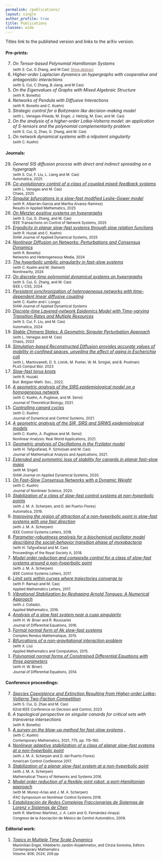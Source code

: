 ```yaml
---
permalink: /publications/
layout: single
author_profile: true
title: Publications
classes: wide
---
```


<style>

  .arxiv-abstract {
  font-size: 0.85em;
  color: #fefaf5; /* warm marfil-like color */
  background-color: transparent;
  padding: 12px 16px;
  margin-top: 8px;
  border: 1px solid white;
  border-radius: 6px;
  max-width: 800px;
  line-height: 1.5;
  display: none;
  box-shadow: 0 1px 2px rgba(255, 255, 255, 0.1);
}

button {
  font-size: 0.85em;
  background-color: transparent;
  border: none;
  color: #7d5a5a; /* soft reddish-brown to match your theme */
  text-decoration: underline;
  cursor: pointer;
  margin-top: 5px;
  padding: 0;
}

button:hover {
  color: #5c3d3d;
}
</style>

<script>
  async function fetchAbstract(arxivId, container) {
    const url = `https://export.arxiv.org/api/query?id_list=${arxivId}`;
    try {
      const response = await fetch(url);
      const xml = await response.text();
      const abstract = new window.DOMParser()
        .parseFromString(xml, "text/xml")
        .querySelector("entry > summary").textContent;
      container.innerText = abstract.trim();
    } catch (error) {
      container.innerText = "Failed to load abstract.";
    }
  }

  function toggleAbstract(button) {
    const abstractDiv = button.nextElementSibling;
    const arxivId = abstractDiv.getAttribute("data-arxiv-id");

    if (abstractDiv.style.display === "none") {
      abstractDiv.style.display = "block";
      if (!abstractDiv.dataset.loaded) {
        fetchAbstract(arxivId, abstractDiv);
        abstractDiv.dataset.loaded = true;
      }
      button.innerText = "Hide abstract";
    } else {
      abstractDiv.style.display = "none";
      button.innerText = "Show abstract";
    }
  }
</script>

Titles link to the published version and <i class="ai ai-arxiv"></i> links to the arXiv version.<br>


#### Pre-prints:

<ol reversed="">

<li>
  <em>On Tensor-based Polynomial Hamiltonian Systems</em> <span><a href="https://arxiv.org/pdf/2503.21487" target="_blank" rel="noopener noreferrer"><i class="ai ai-arxiv"></i></a></span><br>
  <small>(with S. Cui, G Zhang, and M Cao)</small>
  <button onclick="toggleAbstract(this)">Show abstract</button>
  <div class="arxiv-abstract" data-arxiv-id="2503.21487" style="display:none;">
    <em>Loading abstract...</em>
  </div>
  </li>

<li>
  <em>Higher-order Laplacian dynamics on hypergraphs with cooperative and antagonistic interactions</em> <span><a href="https://arxiv.org/pdf/2502.08276" target="_blank" rel="noopener noreferrer"><i class="ai ai-arxiv"></i></a></span><br>
  <small>(with S. Cui, C Zhang, B Jiang, and M Cao)</small>
  </li>

<li>
  <em>On the Eigenvalues of Graphs with Mixed Algebraic Structure</em> <span><a href="https://arxiv.org/pdf/2408.00487" target="_blank" rel="noopener noreferrer"><i class="ai ai-arxiv"></i></a></span><br>
  <small>(with R. Bonetto) </small>
  </li>


<li>
  <em>Networks of Pendula with Diffusive Interactions</em> <span><a href="https://arxiv.org/pdf/2408.02352" target="_blank" rel="noopener noreferrer"><i class="ai ai-arxiv"></i></a></span><br>
  <small>(with R. Bonetto and C. Kuehn) </small>
  </li>

<li>
  <em>Strategic control for a Boltzmann like decision-making model</em> <span><a href="https://arxiv.org/pdf/2405.10915" target="_blank" rel="noopener noreferrer"><i class="ai ai-arxiv"></i></a></span><br>
<small>(with L. Venegas-Pineda, M. Engel, J. Heitzig, M. Eser, and M. Cao)</small><br>
  </li> 

 <li>
  <em>On the analysis of a higher-order Lotka-Volterra model: an application of S-tensors and the polynomial complementarity problem</em> <span><a href="https://arxiv.org/pdf/2405.18333" target="_blank" rel="noopener noreferrer"><i class="ai ai-arxiv"></i></a></span><br>
<small>(with S. Cui, Q, Zhao, G. Zhang, and M. Cao)</small><br>
    

  </li> 

  
  <li>
  <em>On network dynamical systems with a nilpotent singularity</em> <span><a href="https://arxiv.org/pdf/2310.08947" target="_blank" rel="noopener noreferrer"><i class="ai ai-arxiv"></i></a></span> <br>
  <small>(with C. Kuehn) </small>
  </li>
  
  


 

</ol>


#### Journals:

<ol reversed="">

<li>
  <em>General SIS diffusion process with direct and indirect spreading on a hypergraph </em> <span><a href="https://arxiv.org/pdf/2306.00619" target="_blank" rel="noopener noreferrer"><i class="ai ai-arxiv"></i></a></span> <br>
  <small>(with S. Cui, F. Liu, L. Liang and M. Cao)<br>
  Automatica, 2025
  </small>
  </li> 


<li>
  <a href="https://pubs.aip.org/aip/cha/article/35/3/033155/3340547/Co-evolutionary-control-of-a-class-of-coupled" target="_blank" rel="noopener noreferrer">
  <em>Co-evolutionary control of a class of coupled mixed-feedback systems</em></a> <span><a href="https://arxiv.org/pdf/2410.19857" target="_blank" rel="noopener noreferrer"><i class="ai ai-arxiv"></i></a></span><br>
  <small>(with L. Venegas and M. Cao)<br>
  Chaos, 2025
  </small>
  </li>

<li>
  <a href="https://www.sciencedirect.com/science/article/pii/S2590037425000226" target="_blank" rel="noopener noreferrer">
  <em>Singular bifurcations in a slow-fast modified Leslie-Gower model</em></a> <span><a href="https://arxiv.org/pdf/2411.18059" target="_blank" rel="noopener noreferrer"><i class="ai ai-arxiv"></i></a></span><br>
  <small>(with R. Albarrán-García and Martha Alvarez-Ramírez)<br>
  Results in Applied Mathematics, 2025
  </small>
  </li>


<li>
  <a href="https://ieeexplore.ieee.org/abstract/document/10910206" target="_blank" rel="noopener noreferrer">
  <em>On Metzler positive systems on hypergraphs </em></a> <span><a href="https://arxiv.org/pdf/2401.03652" target="_blank" rel="noopener noreferrer"><i class="ai ai-arxiv"></i></a></span><br>
  <small>(with S. Cui, G. Zhang, and M. Cao) <br>
  IEEE Transactions on Control of Network Systems, 2025
  </small>
  </li> 

  <li>
   <a href="https://epubs.siam.org/doi/10.1137/24M1651514" target="_blank" rel="noopener noreferrer">
  <em>Ergodicity in planar slow-fast systems through slow relation functions </em></a> <span><a href="https://arxiv.org/pdf/2402.16511" target="_blank" rel="noopener noreferrer"><i class="ai ai-arxiv"></i></a></span><br>
  <small>(with R. Huzak and C. Kuehn)<br>
SIAM Journal of Applied Dynamical Systems, 2025
     </small>
  </li> 

  <li>
    <a href="https://www.aimspress.com/article/doi/10.3934/nhm.2024058" target="_blank" rel="noopener noreferrer">
  <em>Nonlinear Diffusion on Networks: Perturbations and Consensus Dynamics
  </em></a> <span><a href="https://arxiv.org/pdf/2206.04442" target="_blank" rel="noopener noreferrer"><i class="ai ai-arxiv"></i></a></span> <br>
  <small>(with R. Bonetto)<br> 
  Networks and Heterogeneous Media, 2024
  </small>
  </li>  

 <li>
 <a  href="https://iopscience.iop.org/article/10.1088/1361-6544/ad6bde" target="_blank" rel="noopener noreferrer"> <em>The hyperbolic umbilic singularity in fast-slow systems</em></a> <span><a href="https://arxiv.org/pdf/2202.01662" target="_blank" rel="noopener noreferrer"><i class="ai ai-arxiv"></i></a></span> <br>
  <small>(with C. Kuehn and M. Steinert) <br>
  Nonlinearity, 2024
    </small>
  </li>

 <li>
  <a  href="https://ieeexplore-ieee-org.proxy-ub.rug.nl/document/10540364" target="_blank" rel="noopener noreferrer"><em>On discrete-time polynomial dynamical systems on hypergraphs</em></a> <span><a href="https://arxiv.org/pdf/2403.03416" target="_blank" rel="noopener noreferrer"><i class="ai ai-arxiv"></i></a></span><br>
<small>(with S. Cui, G. Zhang, and M. Cao) <br>
IEEE L-CSS, 2024
</small>
  </li> 

<li>
  <a href="https://epubs.siam.org/doi/full/10.1137/23M1602024" target="_blank" rel="noopener noreferrer"><em>Persistent synchronization of heterogeneous networks with time-dependent linear diffusive coupling</em></a>
    <span><a href="http://arxiv.org/pdf/2305.05747" target="_blank" rel="noopener noreferrer"><i class="ai ai-arxiv"></i></a></span><br>
  <small>(with C. Kuehn and I. Longo) <br>
  SIAM Journal of Applied Dynamical Systems
  </small>
  </li>  

<li>
  <a href="https://www.sciencedirect.com/science/article/pii/S0005109823004673" target="_blank" rel="noopener noreferrer"><em>Discrete-time Layered-network Epidemics Model with Time-varying Transition Rates and Multiple Resources</em></a> 
     <span><a href="https://arxiv.org/pdf/2206.07425" target="_blank" rel="noopener noreferrer" style="color:#000000;"><i class="ai ai-arxiv"></i></a></span> <br>
  <small>(with S. Cui, F. Liu, and M. Cao) </small><br>
     <small> Automatica, 2024 </small>
  </li> 

<li>
  <a href="https://pubs.aip.org/aip/cha/article-abstract/33/11/113123/2921784/Stable-chimera-states-A-geometric-singular?redirectedFrom=fulltext" target="_blank" rel="noopener noreferrer"><em>Stable Chimera States: A Geometric Singular Perturbation Approach
  </em></a> 
  <span><a href="https://arxiv.org/pdf/2301.07071" target="_blank" rel="noopener noreferrer" style="color:#000000;"><i class="ai ai-arxiv"></i></a></span> <br>
  <small>(with L. Venegas and M. Cao) <br>
  Chaos, 2023
  </small>
  </li>  

<li>
<a href="https://pubmed.ncbi.nlm.nih.gov/37695774/" target="_blank" rel="noopener noreferrer"><em> Simulation-based Reconstructed Diffusion provides accurate values of mobility in confined spaces, unveiling the effect of aging in Escherichia coli</em></a> 
 <br>
<small>(with L. Mantovanelli, D. S. Linnik, M. Punter, W. M. Smigiel, and B. Poolman) <br>
PLoS Comput Biol. 2023 
</small>
</li>  

<li>  
  <a href="https://projecteuclid.org/journals/bulletin-of-the-belgian-mathematical-society-simon-stevin/volume-29/issue-3/Slow-fast-torus-knots/10.36045/j.bbms.220208.short" target="_blank" rel="noopener noreferrer"><em> Slow-fast torus knots</em></a> 
  <span><a href="http://arxiv.org/pdf/2103.05989" target="_blank" rel="noopener noreferrer" style="color:#000000;"><i class="ai ai-arxiv"></i></a></span> <br>
<small>(with R. Huzak) </small>
<br>
<small>Bull. Belgian Math. Soc., 2022.</small>
</li>
  
  
<li>
<a href="https://link.springer.com/article/10.1007%2Fs00285-021-01664-5" target="_blank" rel="noopener noreferrer"><em> A geometric analysis of the SIRS epidemiological model on a homogeneous network</em></a>
<span> <a href="https://arxiv.org/pdf/2011.02169" target="_blank" rel="noopener noreferrer" style="color:#000000;"><i class="ai ai-arxiv"></i></a></span><br>
<small>(with C. Kuehn, A. Pugliese, and M. Sensi) </small><br>
<small>Journal of Theoretical Biology, 2021.</small>
</li>

<li>
<a href="https://link.springer.com/article/10.1007/s10883-021-09553-2" target="_blank" rel="noopener noreferrer"><em>Controlling canard cycles</em></a>
<span><a href="https://arxiv.org/pdf/1911.11861" style="color:#000000;"><i class="ai ai-arxiv"></i></a></span><br>
<small>(with C. Kuehn) </small><br>
<small>Journal of Dynamical and Control Systems, 2021.</small>
</li>

<li>
<a href="https://www.sciencedirect.com/science/article/pii/S1468121820301383?via%3Dihub" target="_blank" rel="noopener noreferrer"><em>A geometric analysis of the SIR, SIRS and SIRWS epidemiological models</em></a> <br>
<small>(with C. Kuehn,  A. Pugliese and M. Sensi)</small><br>
<small>Nonlinear Analysis: Real World Applications, 2021.</small>
</li>

<li>
<a href="https://www.sciencedirect.com/science/article/pii/S0022247X2030888X" target="_blank" rel="noopener noreferrer"><em>Geometric analysis of Oscillations in the Frzilator model</em></a> <span><a href="https://arxiv.org/pdf/1912.00659" style="color:#000000;"><i class="ai ai-arxiv"></i></a></span><br>
<small>(with H. Tafgvafarad, P. Szmolyan and M. Cao)</small><br>
<small>Journal of Mathematical Analysis and Applications, 2021.</small>
</li>

<li>
<a href="https://epubs.siam.org/doi/abs/10.1137/20M1313611" target="_blank" rel="noopener noreferrer"><em>Extended and symmetric loss of stability for canards in planar fast-slow maps</em></a> <span><a href="https://arxiv.org/pdf/1912.10286" target="_blank" rel="noopener noreferrer" style="color:#000000;"><i class="ai ai-arxiv"></i></a></span><br>
<small>(with M. Engel)</small><br>
<small> SIAM Journal on Applied Dynamical Systems, 2020.</small>
</li>

<li>
<a href="https://link.springer.com/article/10.1007/s00332-020-09634-9" target="_blank" rel="noopener noreferrer">
<em>On Fast–Slow Consensus Networks with a Dynamic Weight</em></a> <span><a href="https://arxiv.org/pdf/1904.02690" target="_blank" rel="noopener noreferrer" style="color:#000000;"><i class="ai ai-arxiv"></i></a></span> <br>
<small>(with C. Kuehn)</small><br>
<small>Journal of Nonlinear Science, 2020.</small>
</li>

<li>
<a href="https://doi.org/10.1016/j.automatica.2018.10.008" target="_blank" rel="noopener noreferrer">
<em>Stabilization of a class of slow-fast control systems at non-hyperbolic points</em></a>&nbsp;<br>
<small>(with J. M. A. Scherpen, and D. del Puerto-Flores)</small><br>
<small>Automatica, 2019.</small>
</li>

<li>
<em><a title="improving-region-attraction-2" href="https://ieeexplore.ieee.org/document/8353454/" target="_blank" rel="noopener noreferrer">Improving the region of attraction of a non-hyperbolic point in slow-fast systems with one fast direction</a> </em><br>
<small>(with J. M. A. Scherpen)</small><br>
<small>IEEE Control Systems Letters, 2018.</small>
</li>

<li>
<em><a href="http://rspa.royalsocietypublishing.org/content/474/2209/20170499" target="_blank" rel="noopener noreferrer">Parameter-robustness analysis for a biochemical oscillator model describing the social-behavior transition phase of myxobacteria</a></em><br>
<small>(with H. Tafgvafarad and M. Cao)</small><br>
<small>Proceedings of the Royal Society A, 2018.</small>
</li>

<li>
<em><a href="https://ieeexplore.ieee.org/document/7926328/" target="_blank" rel="noopener noreferrer">Model order reduction and composite control for a class of slow-fast systems around a non-hyperbolic point</a></em> <br>
<small>(with J. M. A. Scherpen)</small><br>
<small>IEEE Control Systems Letters, 2017.</small>
</li>

<li>
<em><a href="https://www.sciencedirect.com/science/article/pii/S0893965917300083" target="_blank" rel="noopener noreferrer">Limit sets within curves where trajectories converge to</a></em><br>
<small>(with P. Ramazi and M. Cao)</small><br>
<small>Applied Mathematics Letters, 2017.</small>
</li>

<li>
<em><a href="http://file.scirp.org/pdf/AM_2016102814120178.pdf" target="_blank" rel="noopener noreferrer">Vibrational Stabilization by Reshaping Arnold Tongues: A Numerical Approach</a></em>
<br><small>(with J. Collado)</small>.<br>
<small>Applied Mathematics, 2016.</small>
</li>

<li>
<em><a href="https://www.sciencedirect.com/science/article/pii/S0022039615005884" target="_blank" rel="noopener noreferrer">Analysis of a slow fast system near a cusp singularity</a></em> <a href="https://arxiv.org/pdf/1506.08679" target="_blank" rel="noopener noreferrer" style="color:#000000;"><i class="ai ai-arxiv"></i></a><br>
<small>(with H. W. Broer and R. Roussarie)</small><br>
<small>Journal of Differential Equations, 2016.</small>
</li>

<li>
<em><a href="https://www.sciencedirect.com/science/article/pii/S1631073X15001739"  target="_blank" rel="noopener noreferrer">Formal normal form of Ak slow-fast systems</a></em>&nbsp;<a href="https://arxiv.org/pdf/1504.00122" target="_blank" rel="noopener noreferrer" style="color:#000000;"><i class="ai ai-arxiv"></i></a><br>
<small>Comptes Rendus Mathematique, 2015.</small>
</li>

<li>
<em><a href="https://www.sciencedirect.com/science/article/abs/pii/S0096300314015987" target="_blank" rel="noopener noreferrer">Bifurcations of a non-gravitational interaction problem</a></em><br>
<small>(with X. Liu)</small><br>
<small>Applied Mathematics and Computation, 2015.</small>
</li>

<li>
<em><a href="https://www.sciencedirect.com/science/article/pii/S0022039614001739" target="_blank" rel="noopener noreferrer">Polynomial normal forms of Constrained Differential Equations with three parameters</a></em> <a href="https://arxiv.org/pdf/1401.3932" style="color:#000000;"><i class="ai ai-arxiv"></i></a><br>
<small>(with H. W. Broer)</small><br>
<small>Journal of Differential Equations, 2014.</small>
</li>

</ol>



#### Conference proceedings:

<ol reversed>

  <li>
  <span><a rel="noopener noreferrer" href="https://ieeexplore.ieee.org/document/10384227" target="_blank"><em>Species Coexistence and Extinction Resulting from Higher-order Lotka-Volterra Two-Faction Competition
  </em></a></span> <br>
  <small>(with S. Cui, Q. Zhao and M. Cao) </small><br>
  <small> 62nd IEEE Conference on Decision and Control, 2023 </small>
  </li>  
  
  <li>
  <em>A topological perspective on singular canards for critical sets with transverse intersections
  </em> <span><a href="https://arxiv.org/pdf/2304.10822" target="_blank" rel="noopener noreferrer"><i class="ai ai-arxiv"></i></a></span> <br>
  <small>(with R. Bonetto) </small>
  </li>  
  
  <li>
<span><a rel="noopener noreferrer" href="https://www.ams.org/books/conm/775/" target="_blank"><em>A survey on the blow-up method for fast-slow systems</em></a></span> <span style="color:#ff0000;"><span><a href="http://arxiv.org/pdf/1901.01402" target="_blank" rel="noopener noreferrer" style="color:#000000;"><i class="ai ai-arxiv"></i></a><span style="color:#000000;">,<br></span></span></span>
<small>(with C. Kuehn)</small>
<br><small>Contemporary Mathematics, 2021, 775, pp. 115–160.</small>
</li>
  
<li><a title="NonLinear2017" rel="noopener noreferrer" href="https://pure.rug.nl/ws/portalfiles/portal/50534300/07963319.pdf" target="_blank"><em>Nonlinear adaptive stabilization of a class of planar slow-fast systems at a non-hyperbolic point</em></a><br>
<small>(with J. M. A. Scherpen and D. del Puerto-Flores)</small><br><small>American Control Conference 2017.</small></li>
  
<li><a rel="noopener noreferrer" href="https://www.rug.nl/research/portal/files/35515263/0036.pdf" target="_blank"><em>Stabilization of a planar slow-fast system at a non-hyperbolic point</em></a><br>
<small>(with J. M. A. Scherpen)</small><br><small>Mathematical Theory of Networks and Systems 2016.</small></li>
  
<li><a rel="noopener noreferrer" href="https://www.sciencedirect.com/science/article/pii/S2405896316318493"><em>Model order reduction of a flexible-joint robot: a port-Hamiltonian approach</em></a><strong><br></strong>
<small>(with M. Munoz-Arias and J. M. A. Scherpen)</small><br><small>IFAC Symposium on Nonlinear Control Systems 2016.</small></li>
  
<li><em><a rel="noopener noreferrer" href="https://www.researchgate.net/publication/259693995_Estabilizacion_de_redes_complejas_fraccionarias_de_sistemas_de_Lorenz_modificados_y_sistemas_de_Chen?channel=doi&linkId=0f31752d5c1ba09be7000000&showFulltext=true" target="_blank" rel="noreferrer noopener">Estabilización de Redes Complejas Fraccionarias de Sistemas de Lorenz y Sistemas de Chen</a></em><strong><br></strong>
<small>(with R. Martínez-Martínez, J. A. León and G. Fernández-Anaya)</small><br><small>Congreso de la Asociación de México de Control Automático, 2009.</small></li></ol>

#### Editorial work:

<ol>
<li> <a rel="noopener noreferrer" href="https://www.ams.org/books/conm/806/"><em> Topics in Multiple Time Scale Dynamics</em></a><br>
  <small> Maximilian Engel, Hildeberto Jardón-Kojakhmetov, and Cinzia Soresina, Editors <br>
  Contemporary Mathematics<br>
Volume: 806; 2024; 209 pp
  </small>
</li>
</ol>
